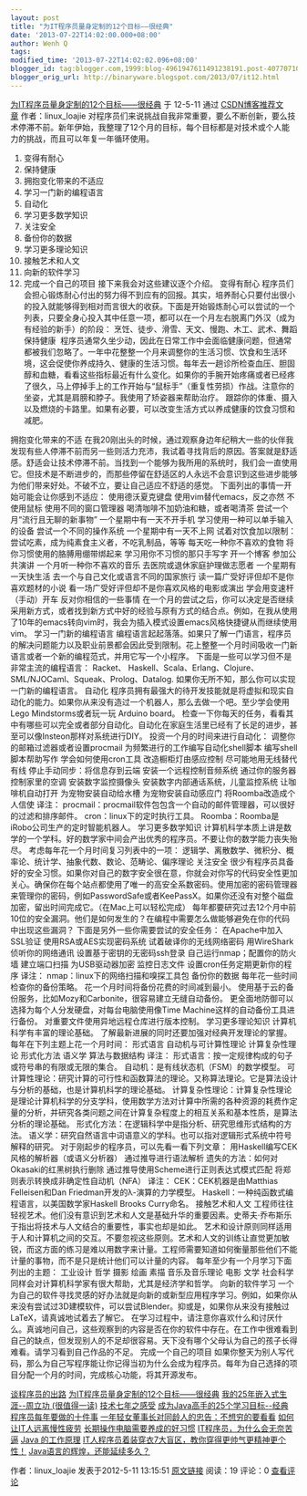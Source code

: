 ```yaml
---
layout: post
title: "为IT程序员量身定制的12个目标――很经典"
date: '2013-07-22T14:02:00.000+08:00'
author: Wenh Q
tags:
modified_time: '2013-07-22T14:02:02.096+08:00'
blogger_id: tag:blogger.com,1999:blog-4961947611491238191.post-4077071013580011614
blogger_orig_url: http://binaryware.blogspot.com/2013/07/it12.html
---
```


[为IT程序员量身定制的12个目标——很经典](http://blog.csdn.net/linux_loajie/article/details/7556995)
于 12-5-11 通过
[CSDN博客推荐文章](http://blog.csdn.net/) 作者：linux_loajie
对程序员们来说挑战自我非常重要，要么不断创新，要么技术停滞不前。新年伊始，我整理了12个月的目标，每个目标都是对技术或个人能力的挑战，而且可以年复一年循环使用。
01. 变得有耐心
02. 保持健康
03. 拥抱变化带来的不适应
04. 学习一门新的编程语言
05. 自动化
06. 学习更多数学知识
07. 关注安全
08. 备份你的数据
09. 学习更多理论知识
10. 接触艺术和人文
11. 向新的软件学习
12. 完成一个自己的项目
接下来我会对这些建议逐个介绍。
变得有耐心
程序员们会担心锻炼耐心付出的努力得不到应有的回报。其实，培养耐心只要付出很小的投入就能够得到相对而言很大的收获。下面是开始锻炼耐心可以尝试的一个列表，只要全身心投入其中任意一项，都可以在一个月左右脱离门外汉（成为有经验的新手）的阶段：
烹饪、徒步、滑雪、天文、慢跑、木工、武术、舞蹈
保持健康 
程序员通常久坐少动，因此在日常工作中会面临健康问题，但通常都被我们忽略了。一年中花整整一个月来调整你的生活习惯、饮食和生活环境，这会促使你养成持久、健康的生活习惯。每年去一趟诊所检查血压、胆固醇和血糖，看看这些指标最近有什么变化。如果你的手腕开始疼痛或者已经疼了很久，马上停掉手上的工作开始与“鼠标手”（重复性劳损）作战。注意你的坐姿，尤其是肩膀和脖子。我使用了矫姿器来帮助治疗。
跟踪你的体重、摄入以及燃烧的卡路里。如果有必要，可以改变生活方式以养成健康的饮食习惯和减肥。

拥抱变化带来的不适
在我20刚出头的时候，通过观察身边年纪稍大一些的伙伴我发现有些人停滞不前而另一些则活力充沛，我试着寻找背后的原因。答案就是舒适感。舒适会让技术停滞不前。当找到一个能够为我所用的系统时，我们会一直使用它。但技术是不断进步的，而那些停留在舒适区的人永远不会意识到这些进步能够为他们带来好处。不破不立，要让自己适应不舒适的感觉。
下面列出的事情一开始可能会让你感到不适应：
使用德沃夏克键盘
使用vim替代emacs，反之亦然
不使用鼠标
使用不同的窗口管理器
喝清咖啡不加奶油和糖，或者喝清茶
尝试一个月“流行且无聊的新事物”
一个星期中有一天不开手机
学习使用一种可以单手输入的设备
尝试一个不同的操作系统
一个星期中有一天不上网
试着对饮食加以限制：尝试吃素，成为纯素食主义者，不吃乳制品，等等
每天吃一种你不喜欢的食物
将你习惯使用的胳膊用绷带绑起来
学习用你不习惯的那只手写字
开一个博客
参加公共演讲
一个月听一种你不喜欢的音乐
去医院或退休家庭护理做志愿者
一个星期有一天快生活
去一个与自己文化或语言不同的国家旅行
读一篇广受好评但却不是你喜欢题材的小说
看一场广受好评但却不是你喜欢风格的电影或演出
学会用变速杆（手动）开车
反对你相信的一些事情
在一个月的尝试之后，你可以决定是否继续采用新方式，或者找到新方式中好的经验与原有方式的结合点。例如，在我从使用了10年的emacs转向vim时，我会为插入模式设置emacs风格快捷键从而继续使用vim。
学习一门新的编程语言
编程语言起起落落。如果只了解一门语言，程序员的解决问题能力以及职业前景都会因此受到限制。花上整整一个月时间吸收一门新语言或者一个新的编程范式，并用它写一个小程序。
下面是一些可以学习但不是非常主流的编程语言：
Racket、 Haskell、Scala、Erlang、Clojure、SML/NJOCaml、Squeak、Prolog、Datalog.
如果你无所不知，那么你可以实现一门新的编程语言。
自动化
程序员拥有最强大的待开发技能就是将虚拟和现实自动化的能力。如果你从来没有造过一个机器人，那么去做一个吧。至少学会使用Lego
Mindstorms或者玩一玩 Arduino board。
检查一下你每天的任务，看看其中有哪些可以完全或者部分自动化。自动化在家庭生活里已经有了长足的进步，甚至可以像Insteon那样对系统进行DIY。
投资一个月的时间来进行自动化：
调整你的邮箱过滤器或者设置procmail
为频繁进行的工作编写自动化shell脚本
编写shell脚本帮助写作
学会如何使用cron工具
改造橱柜灯由感应控制
尽可能地用无线替代有线
停止手动同步：将信息存到云端
安装一个远程控制音频系统
通过你的服务器控制家里的空调
安装数字监控摄像头
安装数字内部通话系统，儿童监控系统
让咖啡机自动打开
为宠物安装自动给水槽
为宠物安装自动感应门
将Roomba改造成个人信使
译注：
procmail：procmail软件包包含一个自动的邮件管理器，可以很好的过滤和排序邮件。
cron：linux下的定时执行工具。
Roomba：Roomba是iRobo公司生产的定时智能机器人。
学习更多数学知识
计算机科学本质上讲是数学的一个学科。好的数学家中间会产出优秀的程序员。不要让你的数学能力丧失殆尽。
考虑每年花一个月时间复习列表中的一项：
逻辑学、离散数学、微积分、概率论、统计学、抽象代数、数论、范畴论、偏序理论
关注安全
很少有程序员具备好的安全习惯。如果你对自己的数字安全很在意，你就会对你写的代码安全性更加关心。确保你在每个站点都使用了唯一的高安全系数密码。使用加密的密码管理器来管理你的密码，例如PasswordSafe或者KeePassX。如果你还没有对整个磁盘加密，留出时间完成它。（在Mac上可以轻松完成）
每年都要研究过去12个月中前10位的安全漏洞。他们是如何发生的？在编程中需要怎么做能够避免在你的代码中出现这些漏洞？
下面是另外一些你需要尝试的安全任务：
在Apache中加入SSL验证
使用RSA或AES实现密码系统
试着破译你的无线网络密码
用WireShark侦听你的网络通讯
设置基于密钥的无密码ssh登录
自己运行nmap；配置你的防火墙
建立端口扫描
为USB驱动器加密
监控日志文件
设置cron任务定期更新你的程序
译注：
nmap：linux下的网络扫描和嗅探工具包
备份你的数据
每年花一些时间检查你的备份策略。
花一个月时间将备份花费的时间减到最小。
使用基于云的备份服务，比如Mozy和Carbonite，很容易建立无缝自动备份。
更全面地防御可以选择为每个人分发硬盘，对每台电脑使用像Time
Machine这样的自动备份工具进行备份。
对重要文件使用异地远程仓库进行版本控制。
学习更多理论知识
计算机科学有丰富的理论基础。
了解最新进展的同时还要加强对经典开发理论的掌握。
每年在下列主题上花一个月时间：
形式语言
自动机与可计算性理论
计算复杂性理论
形式化方法
语义学
算法与数据结构
译注：
形式语言：按一定规律构成的句子或符号串的有限或无限的集合。
自动机：是有线状态机（FSM）的数学模型。
可计算性理论：研究计算的可行性和函数算法的理论。又称算法理论。它是算法设计与分析的基础，也是计算机科学的理论基础。
计算复杂性理论：计算复杂性理论是理论计算机科学的分支学科，使用数学方法对计算中所需的各种资源的耗费作定量的分析，并研究各类问题之间在计算复杂程度上的相互关系和基本性质，是算法分析的理论基础。
形式化方法：在逻辑科学中是指分析、研究思维形式结构的方法。
语义学：研究自然语言中词语意义的学科。也可以指对逻辑形式系统中符号解释的研究。
对于刚起步的程序员，可以先看一看下列文章：
用Haskell编写CEK风格的解析器（或语义分析器）
通过推导进行语法解析
遗失的方法：如何对Okasaki的红黑树执行删除
通过推导使用Scheme进行正则表达式模式匹配
将郑则表示转换成非确定性自动机（NFA）
译注：
CEK：CEK机器是由Matthias Felleisen和Dan Friedman开发的λ-演算的力学模型。
Haskell：一种纯函数式编程语言，以美国数学家Haskell Brooks Curry命名。
接触艺术和人文
工程师往往轻视艺术。他们没有意识到艺术和人文是基础升华的重要因素。史蒂夫·乔布斯乐于指出将技术与人文结合的重要性，事实也却是如此。
艺术和设计原则同样适用于人和计算机之间的交互。不要忽视这些原则。艺术和人文的训练让直觉更加敏锐，而这方面的练习是难以用数字来计量。工程师需要知道如何衡量那些他们不能计量的事物，而不是只是统计他们可以计量的内容。
每年至少有一个月学习下面列出的主题：
工业设计
哲学
摄影
绘画
素描
音乐及音乐理论
电影
文学
社会科学同样会对计算机科学家有很大帮助，尤其是经济学和哲学。
向新的软件学习
一个为自己的软件寻找灵感的好办法就是向新的或新型应用程序学习。例如，如果你从来没有尝试过3D建模软件，可以尝试Blender。抑或是，如果你从来没有接触过LaTeX，请真诚地试着去了解它。
在学习过程中，请注意你喜欢什么和讨厌什么。真诚地问自己，这些观察到的内容是否在你的软件中存在。在工作中很难看到自己的缺点，但发现别人的不足却很容易。天下没有哪个父母认为自己的孩子长得难看。请学习看到自己作品的不足。
完成一个自己的项目
如果你整天为别人写代码，那么为自己写程序能让你记得当初为什么会成为程序员。每年为自己选择的项目分配一个月的时间，完成核心功能，将其开源发布。

[谈程序员的出路](http://blog.chinaunix.net/uid-25838286-id-3068153.html)
[为IT程序员量身定制的12个目标——很经典](http://blog.chinaunix.net/uid-25838286-id-3204190.html)
[我的25年嵌入式生涯--周立功
(很值得一读)](http://blog.chinaunix.net/uid-25838286-id-3068150.html)
[技术七年之感受](http://blog.chinaunix.net/uid-25838286-id-3068179.html)
[成为Java高手的25个学习目标--经典](http://blog.chinaunix.net/uid-25838286-id-3035574.html)
[程序员每年要做的十件事](http://blog.chinaunix.net/uid-25838286-id-3067465.html)
[一年轻女董事长对同龄人的忠告：不想穷的要看看](http://blog.chinaunix.net/uid-25838286-id-3204201.html)
[如何让IT人远离慢性疲劳](http://blog.chinaunix.net/uid-25838286-id-3204182.html)
[长期操作电脑需要养成的好习惯](http://blog.chinaunix.net/uid-25838286-id-3068160.html)
[IT程序员，为什么会无奈苦逼](http://blog.chinaunix.net/uid-25838286-id-3204163.html)
[Java
的工作原理](http://blog.chinaunix.net/uid-25838286-id-3067460.html)
[IT人程序员着装穿衣7大盲区，教你穿得更帅气更精神更个性！](http://blog.chinaunix.net/uid-25838286-id-3202538.html)
[Java语言的辉煌，还能延续多久？](http://blog.chinaunix.net/uid-25838286-id-3066766.html)

作者：linux_loajie 发表于2012-5-11 13:15:51
[原文链接](http://blog.csdn.net/linux_loajie/article/details/7556995)
阅读：19 评论：0
[查看评论](http://blog.csdn.net/linux_loajie/article/details/7556995#comments)
